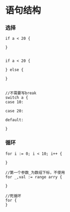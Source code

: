 # 语句结构

### 选择

```
if a < 20 {
   
}


if a < 20 {
	
} else {
	
}


//不需要写break
switch a {
case 10:
	
case 20:
	
default:
	
}
```

### 循环

```
for i := 0; i < 10; i++ {

}

//第一个参数_为数组下标，不使用
for _,val := range arry {

}

//死循环
for {
}
```
